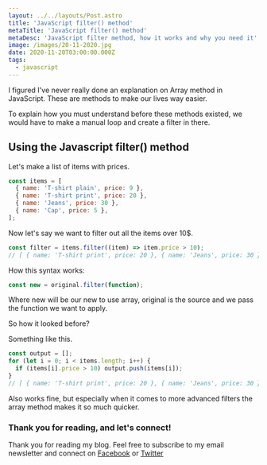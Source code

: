 ```yaml
---
layout: ../../layouts/Post.astro
title: 'JavaScript filter() method'
metaTitle: 'JavaScript filter() method'
metaDesc: 'JavaScript filter method, how it works and why you need it'
image: /images/20-11-2020.jpg
date: 2020-11-20T03:00:00.000Z
tags:
  - javascript
---
```


I figured I've never really done an explanation on Array method in JavaScript. These are methods to make our lives way easier.

To explain how you must understand before these methods existed, we would have to make a manual loop and create a filter in there.

## Using the Javascript filter() method

Let's make a list of items with prices.

```js
const items = [
  { name: 'T-shirt plain', price: 9 },
  { name: 'T-shirt print', price: 20 },
  { name: 'Jeans', price: 30 },
  { name: 'Cap', price: 5 },
];
```

Now let's say we want to filter out all the items over 10\$.

```js
const filter = items.filter((item) => item.price > 10);
// [ { name: 'T-shirt print', price: 20 }, { name: 'Jeans', price: 30 } ]
```

How this syntax works:

```js
const new = original.filter(function);
```

Where new will be our new to use array, original is the source and we pass the function we want to apply.

So how it looked before?

Something like this.

```js
const output = [];
for (let i = 0; i < items.length; i++) {
  if (items[i].price > 10) output.push(items[i]);
}
// [ { name: 'T-shirt print', price: 20 }, { name: 'Jeans', price: 30 } ]
```

Also works fine, but especially when it comes to more advanced filters the array method makes it so much quicker.

### Thank you for reading, and let's connect!

Thank you for reading my blog. Feel free to subscribe to my email newsletter and connect on [Facebook](https://www.facebook.com/DailyDevTipsBlog) or [Twitter](https://twitter.com/DailyDevTips1)
